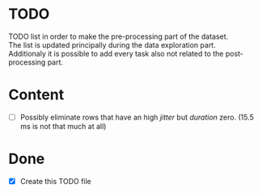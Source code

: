 # TODO

TODO list in order to make the pre-processing part of the dataset.  
The list is updated principally during the data exploration part.  
Additionaly it is possible to add every task also not related to the post-processing part.

# Content

- [ ] Possibly eliminate rows that have an high *jitter* but *duration* zero. (15.5 ms is not that much at all)

# Done

- [x] Create this TODO file